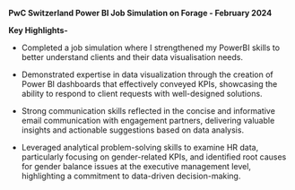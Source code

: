 
**PwC Switzerland Power BI Job Simulation on Forage - February 2024**

**Key Highlights-**
 * Completed a job simulation where I strengthened my PowerBI skills to better
   understand clients and their data visualisation needs.

 * Demonstrated expertise in data visualization through the creation of Power BI
   dashboards that effectively conveyed KPIs, showcasing the ability to respond
   to client requests with well-designed solutions.

 * Strong communication skills reflected in the concise and informative email
   communication with engagement partners, delivering valuable insights and
   actionable suggestions based on data analysis.

 * Leveraged analytical problem-solving skills to examine HR data, particularly
   focusing on gender-related KPIs, and identified root causes for gender
   balance issues at the executive management level, highlighting a commitment
   to data-driven decision-making.

 
